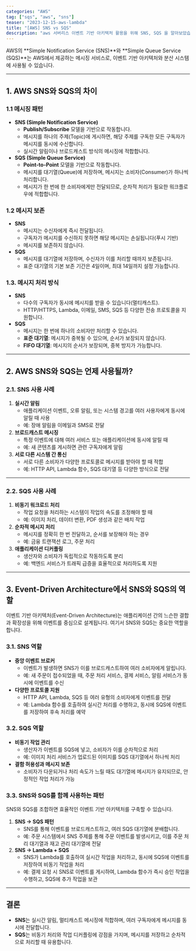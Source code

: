 ```yaml
---
categories: "AWS"
tag: ["sqs", "aws", "sns"]
teaser: "2023-12-15-aws-lambda"
title: "[AWS] SNS vs SQS"
description: "aws 서버리스 이벤트 기반 아키텍처 활용을 위해 SNS, SQS 을 알아보았습니다."
---
```


AWS의 **Simple Notification Service (SNS)**와 **Simple Queue Service (SQS)**는 AWS에서 제공하는 메시징 서비스로, 이벤트 기반 아키텍처와 분산 시스템에 사용될 수 있습니다.

------

## **1. AWS SNS와 SQS의 차이**

### **1.1 메시징 패턴**

- **SNS (Simple Notification Service)**
  - **Publish/Subscribe** 모델을 기반으로 작동합니다.
  - 메시지를 하나의 주제(Topic)에 게시하면, 해당 주제를 구독한 모든 구독자가 메시지를 동시에 수신합니다.
  - 실시간 알림이나 브로드캐스트 방식의 메시징에 적합합니다.
- **SQS (Simple Queue Service)**
  - **Point-to-Point** 모델을 기반으로 작동합니다.
  - 메시지를 대기열(Queue)에 저장하며, 메시지는 소비자(Consumer)가 하나씩 처리합니다.
  - 메시지가 한 번에 한 소비자에게만 전달되므로, 순차적 처리가 필요한 워크플로우에 적합합니다.

### **1.2 메시지 보존**

- **SNS**
  - 메시지는 수신자에게 즉시 전달됩니다.
  - 구독자가 메시지를 수신하지 못하면 해당 메시지는 손실됩니다(푸시 기반)
  - 메시지를 보존하지 않습니다.
- **SQS**
  - 메시지를 대기열에 저장하며, 수신자가 이를 처리할 때까지 보존됩니다.
  - 표준 대기열의 기본 보존 기간은 4일이며, 최대 14일까지 설정 가능합니다.

### **1.3. 메시지 처리 방식**

- **SNS**
  - 다수의 구독자가 동시에 메시지를 받을 수 있습니다(멀티캐스트).
  - HTTP/HTTPS, Lambda, 이메일, SMS, SQS 등 다양한 전송 프로토콜을 지원합니다.
- **SQS**
  - 메시지는 한 번에 하나의 소비자만 처리할 수 있습니다.
  - **표준 대기열**: 메시지가 중복될 수 있으며, 순서가 보장되지 않습니다.
  - **FIFO 대기열**: 메시지의 순서가 보장되며, 중복 방지가 가능합니다.

------

## **2. AWS SNS와 SQS는 언제 사용될까?**

### **2.1. SNS 사용 사례**

1. **실시간 알림**
   - 애플리케이션 이벤트, 오류 알림, 또는 시스템 경고를 여러 사용자에게 동시에 알릴 때 사용
   - 예: 장애 알림을 이메일과 SMS로 전달
2. **브로드캐스트 메시징**
   - 특정 이벤트에 대해 여러 서비스 또는 애플리케이션에 동시에 알릴 때
   - 예: 새 콘텐츠를 게시하면 관련 구독자에게 알림
3. **서로 다른 시스템 간 통신**
   - 서로 다른 소비자가 다양한 프로토콜로 메시지를 받아야 할 때 적합
   - 예: HTTP API, Lambda 함수, SQS 대기열 등 다양한 방식으로 전달

------

### **2.2. SQS 사용 사례**

1. **비동기 워크로드 처리**
   - 작업 요청을 처리하는 시스템이 작업의 속도를 조정해야 할 때
   - 예: 이미지 처리, 데이터 변환, PDF 생성과 같은 배치 작업
2. **순차적 메시지 처리**
   - 메시지를 정확히 한 번 전달하고, 순서를 보장해야 하는 경우
   - 예: 금융 트랜잭션 로그, 주문 처리
3. **애플리케이션 디커플링**
   - 생산자와 소비자가 독립적으로 작동하도록 분리
   - 예: 백엔드 서비스가 트래픽 급증을 효율적으로 처리하도록 지원

------

## **3. Event-Driven Architecture에서 SNS와 SQS의 역할**

이벤트 기반 아키텍처(Event-Driven Architecture)는 애플리케이션 간의 느슨한 결합과 확장성을 위해 이벤트를 중심으로 설계됩니다. 여기서 SNS와 SQS는 중요한 역할을 합니다.

### **3.1. SNS 역할**

- **중앙 이벤트 브로커**
  - 이벤트가 발생하면 SNS가 이를 브로드캐스트하여 여러 소비자에게 알립니다.
  - 예: 새 주문이 접수되었을 때, 주문 처리 서비스, 결제 서비스, 알림 서비스가 동시에 이벤트를 수신
- **다양한 프로토콜 지원**
  - HTTP API, Lambda, SQS 등 여러 유형의 소비자에게 이벤트를 전달
  - 예: Lambda 함수를 호출하여 실시간 처리를 수행하고, 동시에 SQS에 이벤트를 저장하여 후속 처리를 예약

### **3.2. SQS 역할**

- **비동기 작업 관리**
  - 생산자가 이벤트를 SQS에 넣고, 소비자가 이를 순차적으로 처리
  - 예: 이미지 처리 서비스가 업로드된 이미지를 SQS 대기열에서 하나씩 처리
- **결함 허용성과 메시지 보존**
  - 소비자가 다운되거나 처리 속도가 느릴 때도 대기열에 메시지가 유지되므로, 안정적인 작업 처리가 가능

### **3.3. SNS와 SQS를 함께 사용하는 패턴**

SNS와 SQS를 조합하면 효율적인 이벤트 기반 아키텍처를 구축할 수 있습니다.

1. **SNS -> SQS 패턴**
   - SNS를 통해 이벤트를 브로드캐스트하고, 여러 SQS 대기열에 분배합니다.
   - 예: 주문 시스템에서 SNS 주제를 통해 주문 이벤트를 발생시키고, 이를 주문 처리 대기열과 재고 관리 대기열에 전달
2. **SNS -> Lambda + SQS**
   - SNS가 Lambda를 호출하여 실시간 작업을 처리하고, 동시에 SQS에 이벤트를 저장하여 비동기 작업을 처리
   - 예: 결제 요청 시 SNS로 이벤트를 게시하여, Lambda 함수가 즉시 승인 작업을 수행하고, SQS에 추가 작업을 보관

------

## **결론**

- **SNS**는 실시간 알림, 멀티캐스트 메시징에 적합하며, 여러 구독자에게 메시지를 동시에 전달합니다.
- **SQS**는 비동기 처리와 작업 디커플링에 강점을 가지며, 메시지를 저장하고 순차적으로 처리할 때 유용합니다.